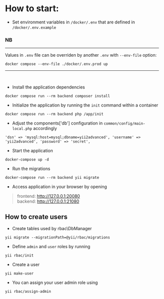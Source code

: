 # How to start:
- Set environment variables in `/docker/.env` that are defined in `/docker/.env.example`

### NB
---
Values in `.env` file can be overriden by another `.env` with `--env-file` option:

`docker compose --env-file ./docker/.env.prod up`

---
<br>

- Install the application dependencies

`docker compose run --rm backend composer install`
- Initialize the application by running the `init` command within a container

`docker compose run --rm backend php /app/init`
- Adjust the components['db'] configuration in `common/config/main-local.php` accordingly

`
    'dsn' => 'mysql:host=mysql;dbname=yii2advanced',
    'username' => 'yii2advanced',
    'password' => 'secret',
`
- Start the application

`docker-compose up -d`

- Run the migrations

`docker-compose run --rm backend yii migrate`

- Access application in your browser by opening

> frontend: http://127.0.0.1:20080 <br>
> backend: http://127.0.0.1:21080



## How to create users
- Create tables used by rbac\DbManager

`yii migrate --migrationPath=@yii/rbac/migrations`

- Define `admin` and `user` roles by running

`yii rbac/init`

- Create a user

`yii make-user`

- You can assign your user admin role using 

`yii rbac/assign-admin`